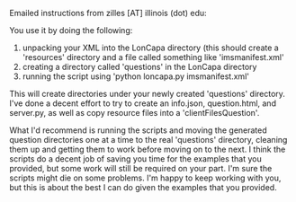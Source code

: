 Emailed instructions from zilles [AT] illinois (dot) edu:

You use it by doing the following:

1. unpacking your XML into the LonCapa directory (this should create a 'resources' directory and a file called something like 'imsmanifest.xml'
2. creating a directory called 'questions' in the LonCapa directory
3. running the script using 'python loncapa.py
   imsmanifest.xml'

This will create directories under your newly created 'questions' directory.
I've done a decent effort to try to create an info.json, question.html, and
server.py, as well as copy resource files into a 'clientFilesQuestion'.

What I'd recommend is running the scripts and moving the generated question
directories one at a time to the real 'questions' directory, cleaning them up
and getting them to work before moving on to the next. I think the scripts do
a decent job of saving you time for the examples that you provided, but some
work will still be required on your part. I'm sure the scripts might die on
some problems. I'm happy to keep working with you, but this is about the best
I can do given the examples that you provided.
